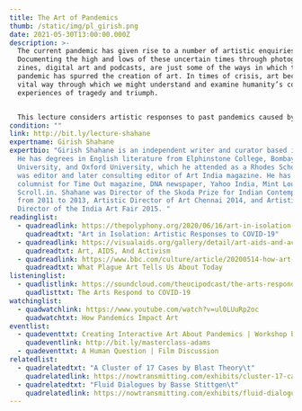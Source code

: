 ```yaml
---
title: The Art of Pandemics
thumb: /static/img/pl_girish.png
date: 2021-05-30T13:00:00.000Z
description: >-
  The current pandemic has given rise to a number of artistic enquiries.
  Documenting the high and lows of these uncertain times through photographs,
  zines, digital art and podcasts, are just some of the ways in which the
  pandemic has spurred the creation of art. In times of crisis, art becomes a
  vital way through which we might understand and examine humanity’s collective
  experiences of tragedy and triumph. 


  This lecture considers artistic responses to past pandemics caused by diseases such as the bubonic plague, smallpox, influenza, and HIV/AIDS. Also in consideration is the lack of epidemic-related archives in India, and the related absence of these calamities in our collective memory. 
condition: ""
link: http://bit.ly/lecture-shahane
expertname: Girish Shahane
expertbio: "Girish Shahane is an independent writer and curator based in Bombay.
  He has degrees in English literature from Elphinstone College, Bombay
  University, and Oxford University, which he attended as a Rhodes Scholar. He
  was editor and later consulting editor of Art India magazine. He has been a
  columnist for Time Out magazine, DNA newspaper, Yahoo India, Mint Lounge and
  Scroll.in. Shahane was Director of the Skoda Prize for Indian Contemporary Art
  from 2011 to 2013, Artistic Director of Art Chennai 2014, and Artistic
  Director of the India Art Fair 2015. "
readinglist:
  - quadreadlink: https://thepolyphony.org/2020/06/16/art-in-isolation-artistic-responses-to-covid-19/
    quadreadtxt: "Art in Isolation: Artistic Responses to COVID-19"
  - quadreadlink: https://visualaids.org/gallery/detail/art-aids-and-activism
    quadreadtxt: Art, AIDS, And Activism
  - quadreadlink: https://www.bbc.com/culture/article/20200514-how-art-has-depicted-plagues
    quadreadtxt: What Plague Art Tells Us About Today
listeninglist:
  - quadlistlink: https://soundcloud.com/theucipodcast/the-arts-respond-to-covid-19
    quadlisttxt: The Arts Respond to COVID-19
watchinglist:
  - quadwatchlink: https://www.youtube.com/watch?v=ul0LUuRp2oc
    quadwatchtxt: How Pandemics Impact Art
eventlist:
  - quadeventtxt: Creating Interactive Art About Pandemics | Workshop by Matt Adams
    quadeventlink: http://bit.ly/masterclass-adams
  - quadeventtxt: A Human Question | Film Discussion
relatedlist:
  - quadrelatedtxt: "A Cluster of 17 Cases by Blast Theory\t"
    quadrelatedlink: https://nowtransmitting.com/exhibits/cluster-17-cases/
  - quadrelatedtxt: "Fluid Dialogues by Basse Stittgen\t"
    quadrelatedlink: https://nowtransmitting.com/exhibits/fluid-dialogues/
---
```

